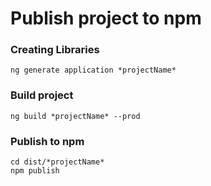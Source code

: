 # Publish project to npm

### Creating Libraries
``` ng generate application *projectName* ```

### Build project
``` ng build *projectName* --prod ```
 
### Publish to npm
```
cd dist/*projectName*
npm publish
```
